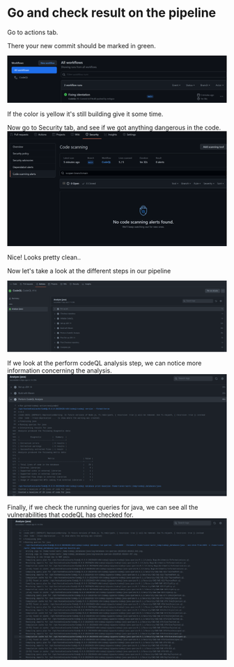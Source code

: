 # Go and check result on the pipeline

Go to actions tab.  

There your new commit should be marked in green.  

![action](assets/actions2.png)

If the color is yellow it's still building give it some time.

Now go to Security tab, and see if we got anything dangerous in the code.
![action](assets/security.png)

Nice!
Looks pretty clean..

Now let's take a look at the different steps in our pipeline

![action](assets/codeQLSteps.png)

If we look at the perform codeQL analysis step, we can notice more information concerning the analysis.
![action](assets/codeQLAnalysis.png)

Finally, if we check the running queries for java, we can see all the vulnerabilities that codeQL has checked for.
![action](assets/checkedVulnerabilities.png)
